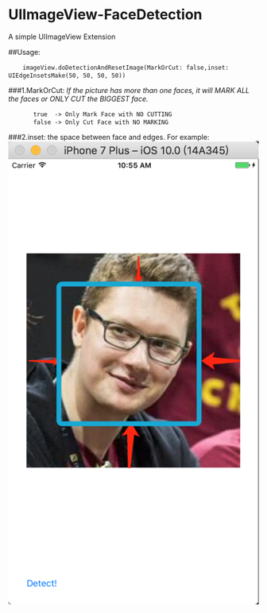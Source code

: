 # UIImageView-FaceDetection
A simple UIImageView Extension

##Usage:

        imageView.doDetectionAndResetImage(MarkOrCut: false,inset: UIEdgeInsetsMake(50, 50, 50, 50))

###1.MarkOrCut: 
_If the picture has more than one faces, it will MARK ALL the faces or ONLY CUT the BIGGEST face._

           true  -> Only Mark Face with NO CUTTING
           false -> Only Cut Face with NO MARKING

###2.inset: the space between face and edges.
For example:
![image](example.png)